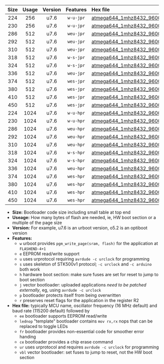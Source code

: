 |Size|Usage|Version|Features|Hex file|
|:-:|:-:|:-:|:-:|:--|
|224|256|u7.6|`w-u-jpr`|[atmega644_1mhz8432_9600bps_ur_vbl.hex](https://raw.githubusercontent.com/stefanrueger/urboot/main/bootloaders/atmega644/fcpu_1mhz8432/9600_bps/atmega644_1mhz8432_9600bps_ur_vbl.hex)|
|230|256|u7.6|`w-u-jpr`|[atmega644_1mhz8432_9600bps_lednop_ur_vbl.hex](https://raw.githubusercontent.com/stefanrueger/urboot/main/bootloaders/atmega644/fcpu_1mhz8432/9600_bps/atmega644_1mhz8432_9600bps_lednop_ur_vbl.hex)|
|286|512|u7.6|`weu-jpr`|[atmega644_1mhz8432_9600bps_ee_ur_vbl.hex](https://raw.githubusercontent.com/stefanrueger/urboot/main/bootloaders/atmega644/fcpu_1mhz8432/9600_bps/atmega644_1mhz8432_9600bps_ee_ur_vbl.hex)|
|292|512|u7.6|`weu-jpr`|[atmega644_1mhz8432_9600bps_ee_lednop_ur_vbl.hex](https://raw.githubusercontent.com/stefanrueger/urboot/main/bootloaders/atmega644/fcpu_1mhz8432/9600_bps/atmega644_1mhz8432_9600bps_ee_lednop_ur_vbl.hex)|
|310|512|u7.6|`weu-jpr`|[atmega644_1mhz8432_9600bps_ee_lednop_fr_ur_vbl.hex](https://raw.githubusercontent.com/stefanrueger/urboot/main/bootloaders/atmega644/fcpu_1mhz8432/9600_bps/atmega644_1mhz8432_9600bps_ee_lednop_fr_ur_vbl.hex)|
|318|512|u7.6|`w-s-jpr`|[atmega644_1mhz8432_9600bps_vbl.hex](https://raw.githubusercontent.com/stefanrueger/urboot/main/bootloaders/atmega644/fcpu_1mhz8432/9600_bps/atmega644_1mhz8432_9600bps_vbl.hex)|
|324|512|u7.6|`w-s-jpr`|[atmega644_1mhz8432_9600bps_lednop_vbl.hex](https://raw.githubusercontent.com/stefanrueger/urboot/main/bootloaders/atmega644/fcpu_1mhz8432/9600_bps/atmega644_1mhz8432_9600bps_lednop_vbl.hex)|
|336|512|u7.6|`weu-jpr`|[atmega644_1mhz8432_9600bps_ee_lednop_fr_ce_ur_vbl.hex](https://raw.githubusercontent.com/stefanrueger/urboot/main/bootloaders/atmega644/fcpu_1mhz8432/9600_bps/atmega644_1mhz8432_9600bps_ee_lednop_fr_ce_ur_vbl.hex)|
|374|512|u7.6|`wes-jpr`|[atmega644_1mhz8432_9600bps_ee_vbl.hex](https://raw.githubusercontent.com/stefanrueger/urboot/main/bootloaders/atmega644/fcpu_1mhz8432/9600_bps/atmega644_1mhz8432_9600bps_ee_vbl.hex)|
|380|512|u7.6|`wes-jpr`|[atmega644_1mhz8432_9600bps_ee_lednop_vbl.hex](https://raw.githubusercontent.com/stefanrueger/urboot/main/bootloaders/atmega644/fcpu_1mhz8432/9600_bps/atmega644_1mhz8432_9600bps_ee_lednop_vbl.hex)|
|410|512|u7.6|`wes-jpr`|[atmega644_1mhz8432_9600bps_ee_lednop_fr_vbl.hex](https://raw.githubusercontent.com/stefanrueger/urboot/main/bootloaders/atmega644/fcpu_1mhz8432/9600_bps/atmega644_1mhz8432_9600bps_ee_lednop_fr_vbl.hex)|
|450|512|u7.6|`wes-jpr`|[atmega644_1mhz8432_9600bps_ee_lednop_fr_ce_vbl.hex](https://raw.githubusercontent.com/stefanrueger/urboot/main/bootloaders/atmega644/fcpu_1mhz8432/9600_bps/atmega644_1mhz8432_9600bps_ee_lednop_fr_ce_vbl.hex)|
|224|1024|u7.6|`w-u-hpr`|[atmega644_1mhz8432_9600bps_ur.hex](https://raw.githubusercontent.com/stefanrueger/urboot/main/bootloaders/atmega644/fcpu_1mhz8432/9600_bps/atmega644_1mhz8432_9600bps_ur.hex)|
|230|1024|u7.6|`w-u-hpr`|[atmega644_1mhz8432_9600bps_lednop_ur.hex](https://raw.githubusercontent.com/stefanrueger/urboot/main/bootloaders/atmega644/fcpu_1mhz8432/9600_bps/atmega644_1mhz8432_9600bps_lednop_ur.hex)|
|286|1024|u7.6|`weu-hpr`|[atmega644_1mhz8432_9600bps_ee_ur.hex](https://raw.githubusercontent.com/stefanrueger/urboot/main/bootloaders/atmega644/fcpu_1mhz8432/9600_bps/atmega644_1mhz8432_9600bps_ee_ur.hex)|
|292|1024|u7.6|`weu-hpr`|[atmega644_1mhz8432_9600bps_ee_lednop_ur.hex](https://raw.githubusercontent.com/stefanrueger/urboot/main/bootloaders/atmega644/fcpu_1mhz8432/9600_bps/atmega644_1mhz8432_9600bps_ee_lednop_ur.hex)|
|310|1024|u7.6|`weu-hpr`|[atmega644_1mhz8432_9600bps_ee_lednop_fr_ur.hex](https://raw.githubusercontent.com/stefanrueger/urboot/main/bootloaders/atmega644/fcpu_1mhz8432/9600_bps/atmega644_1mhz8432_9600bps_ee_lednop_fr_ur.hex)|
|318|1024|u7.6|`w-s-hpr`|[atmega644_1mhz8432_9600bps.hex](https://raw.githubusercontent.com/stefanrueger/urboot/main/bootloaders/atmega644/fcpu_1mhz8432/9600_bps/atmega644_1mhz8432_9600bps.hex)|
|324|1024|u7.6|`w-s-hpr`|[atmega644_1mhz8432_9600bps_lednop.hex](https://raw.githubusercontent.com/stefanrueger/urboot/main/bootloaders/atmega644/fcpu_1mhz8432/9600_bps/atmega644_1mhz8432_9600bps_lednop.hex)|
|336|1024|u7.6|`weu-hpr`|[atmega644_1mhz8432_9600bps_ee_lednop_fr_ce_ur.hex](https://raw.githubusercontent.com/stefanrueger/urboot/main/bootloaders/atmega644/fcpu_1mhz8432/9600_bps/atmega644_1mhz8432_9600bps_ee_lednop_fr_ce_ur.hex)|
|374|1024|u7.6|`wes-hpr`|[atmega644_1mhz8432_9600bps_ee.hex](https://raw.githubusercontent.com/stefanrueger/urboot/main/bootloaders/atmega644/fcpu_1mhz8432/9600_bps/atmega644_1mhz8432_9600bps_ee.hex)|
|380|1024|u7.6|`wes-hpr`|[atmega644_1mhz8432_9600bps_ee_lednop.hex](https://raw.githubusercontent.com/stefanrueger/urboot/main/bootloaders/atmega644/fcpu_1mhz8432/9600_bps/atmega644_1mhz8432_9600bps_ee_lednop.hex)|
|410|1024|u7.6|`wes-hpr`|[atmega644_1mhz8432_9600bps_ee_lednop_fr.hex](https://raw.githubusercontent.com/stefanrueger/urboot/main/bootloaders/atmega644/fcpu_1mhz8432/9600_bps/atmega644_1mhz8432_9600bps_ee_lednop_fr.hex)|
|450|1024|u7.6|`wes-hpr`|[atmega644_1mhz8432_9600bps_ee_lednop_fr_ce.hex](https://raw.githubusercontent.com/stefanrueger/urboot/main/bootloaders/atmega644/fcpu_1mhz8432/9600_bps/atmega644_1mhz8432_9600bps_ee_lednop_fr_ce.hex)|

- **Size:** Bootloader code size including small table at top end
- **Useage:** How many bytes of flash are needed, ie, HW boot section or a multiple of the page size
- **Version:** For example, u7.6 is an urboot version, o5.2 is an optiboot version
- **Features:**
  + `w` urboot provides `pgm_write_page(sram, flash)` for the application at `FLASHEND-4+1`
  + `e` EEPROM read/write support
  + `u` uses urprotocol requiring `avrdude -c urclock` for programming
  + `s` uses skeleton of STK500v1 protocol; `-c urclock` and `-c arduino` both work
  + `h` hardware boot section: make sure fuses are set for reset to jump to boot section
  + `j` vector bootloader: uploaded applications *need to be patched externally*, eg, using `avrdude -c urclock`
  + `p` bootloader protects itself from being overwritten
  + `r` preserves reset flags for the application in the register R2
- **Hex file:** typically MCU name, oscillator frequency (16 MHz default) and baud rate (115200 default) followed by
  + `ee` bootloader supports EEPROM read/write
  + `lednop` "template" bootloader contains `mov rx,rx` nops that can be replaced to toggle LEDs
  + `fr` bootloader provides non-essential code for smoother error handing
  + `ce` bootloader provides a chip erase command
  + `ur` uses urprotocol and requires `avrdude -c urclock` for programming
  + `vbl` vector bootloader: set fuses to jump to reset, not the HW boot section
